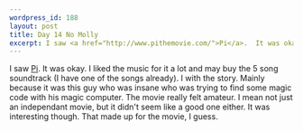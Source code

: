 ```yaml
--- 
wordpress_id: 188
layout: post
title: Day 14 No Molly
excerpt: I saw <a href="http://www.pithemovie.com/">Pi</a>.  It was okay.  I liked the music for it a lot and may buy the 5 song soundtrack (I have one of the songs already).  I with the story.  Mainly because it was this guy who was insane who was trying to find some magic code with his magic computer.  The movie really felt amateur.  I mean not just an independant movie, but it didn't seem like a good one either.  It was interesting though.  That made up for the movie, I guess.
---
```

I saw <a href="http://www.pithemovie.com/">Pi</a>.  It was okay.  I liked the music for it a lot and may buy the 5 song soundtrack (I have one of the songs already).  I with the story.  Mainly because it was this guy who was insane who was trying to find some magic code with his magic computer.  The movie really felt amateur.  I mean not just an independant movie, but it didn't seem like a good one either.  It was interesting though.  That made up for the movie, I guess.
